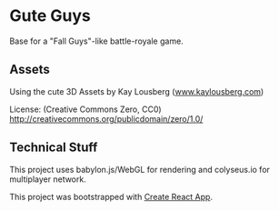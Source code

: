 # Gute Guys

Base for a "Fall Guys"-like battle-royale game.

## Assets

Using the cute 3D Assets by Kay Lousberg (www.kaylousberg.com)

License: (Creative Commons Zero, CC0)
http://creativecommons.org/publicdomain/zero/1.0/

## Technical Stuff

This project uses babylon.js/WebGL for rendering and colyseus.io for multiplayer network.

This project was bootstrapped with [Create React App](https://github.com/facebook/create-react-app).
